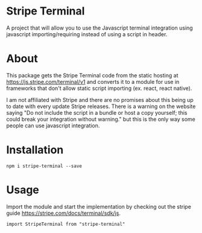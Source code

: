 # Stripe Terminal
A project that will allow you to use the Javascript terminal integration
using javascript importing/requiring instead of using a script in header.

# About
This package gets the Stripe Terminal code from the static hosting at
https://js.stripe.com/terminal/v1 and converts it to a module for use in
frameworks that don't allow static script importing 
(ex. react, react native). 

I am not affiliated with Stripe and there are no promises about this
being up to date with every update Stripe releases. There is a warning
on the website saying "Do not include the script in a bundle or host a 
copy yourself; this could break your integration without warning." but
this is the only way some people can use javascript integration. 

# Installation
    npm i stripe-terminal --save

# Usage
Import the module and start the implementation by checking out the 
stripe guide https://stripe.com/docs/terminal/sdk/js.

    import StripeTerminal from "stripe-terminal"